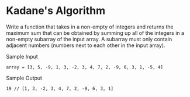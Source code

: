 # Kadane's Algorithm

Write a function that takes in a non-empty of integers and returns the maximum
sum that can be obtained by summing up all of the integers in a non-empty
subarray of the input array. A subarray must only contain adjacent numbers
(numbers next to each other in the input array).

Sample Input

```
array = [3, 5, -9, 1, 3, -2, 3, 4, 7, 2, -9, 6, 3, 1, -5, 4]
```

Sample Output

```
19 // [1, 3, -2, 3, 4, 7, 2, -9, 6, 3, 1]
```
